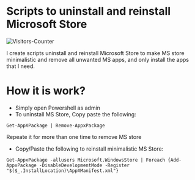 # Scripts to uninstall and reinstall Microsoft Store


<body>
<img src = "https://github-vistors-counter.onrender.com/github?username=https://github.com/HeiderJeffer/scripts-uninstall-and-reinstall-Microsoft-Store/" alt = "Visitors-Counter"/>
</body>



I create scripts uninstall and reinstall  Microsoft Store to make MS store minimalistic and remove all unwanted MS apps, and only install the apps that I need.
# How it is work?
- Simply open Powershell as admin
- To uninstall MS Store, Copy paste the following:

```
Get-AppXPackage | Remove-AppxPackage
```

Repeate it for more than one time to remove MS store

- Copy/Paste the following to reinstall minimalistic MS Store:

```
Get-AppxPackage -allusers Microsoft.WindowsStore | Foreach {Add-AppxPackage -DisableDevelopmentMode -Register "$($_.InstallLocation)\AppXManifest.xml"}
```
